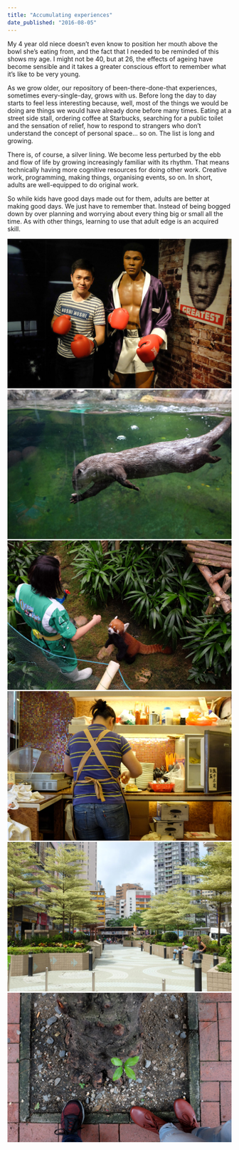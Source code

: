 ```yaml
---
title: "Accumulating experiences"
date_published: "2016-08-05"
---
```


My 4 year old niece doesn’t even know to position her mouth above the bowl she’s eating from, and the fact that I needed to be reminded of this shows my age. I might not be 40, but at 26, the effects of ageing have become sensible and it takes a greater conscious effort to remember what it’s like to be very young.

As we grow older, our repository of been-there-done-that experiences, sometimes every-single-day, grows with us. Before long the day to day starts to feel less interesting because, well, most of the things we would be doing are things we would have already done before many times. Eating at a street side stall, ordering coffee at Starbucks, searching for a public toilet and the sensation of relief, how to respond to strangers who don’t understand the concept of personal space… so on. The list is long and growing.

There is, of course, a silver lining. We become less perturbed by the ebb and flow of life by growing increasingly familiar with its rhythm. That means technically having more cognitive resources for doing other work. Creative work, programming, making things, organising events, so on. In short, adults are well-equipped to do original work.

So while kids have good days made out for them, adults are better at making good days. We just have to remember that. Instead of being bogged down by over planning and worrying about every thing big or small all the time. As with other things, learning to use that adult edge is an acquired skill.

![muhammad ali wax](images/DSCF7825_nickang_edited-1024x683.jpg) ![otter at ocean park hong kong](images/DSCF7725_nickang_edited-1024x683.jpg) ![red panda at ocean park hong kong](images/DSCF7708_nickang_edited-1024x683.jpg) ![cafe po lo yau](images/DSCF7689_nickang_edited-1024x683.jpg) ![park in hong kong](images/DSCF7679_nickang_edited-1024x683.jpg) ![plant springing out from the ground](images/DSCF7650_nickang_edited-1024x683.jpg)
